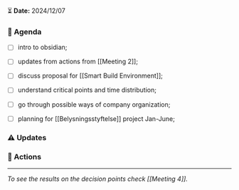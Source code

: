⏳ **Date:** 2024/12/07

### 📃 Agenda

- [ ] intro to obsidian;
- [ ] updates from actions from [[Meeting 2]];
- [ ] discuss proposal for [[Smart Build Environment]];
- [ ] understand critical points and time distribution;
- [ ] go through possible ways of company organization;
- [ ] planning for [[Belysningsstyftelse]] project Jan-June;


### ⚠️  Updates


### 🚀 Actions


____

_To see the results on the decision points check [[Meeting 4]]._